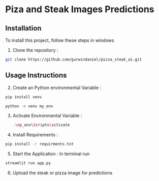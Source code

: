 # Piza and Steak Images Predictions
## Installation
To install this project, follow these steps in windows

1. Clone the repository :
```bash
git clone https://github.com/gurwindaniel/pizza_steak_ai.git
```
## Usage Instructions
2. Create an Python environmental Variable :
  ```bash
pip install venv
```
``` bash
python -m venv my_env
```
3. Activate Environmental Variable :
   ```bash
   .\my_env\Scripts\activate
   ```
4. Install Requirements :
```bash
pip install -r requirments.txt
```
5. Start the Application : In terminal run
```bash
streamlit run app.py
```
6. Upload the steak or pizza image for predictions
